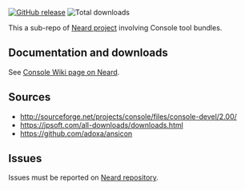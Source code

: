 [![GitHub release](https://img.shields.io/github/release/crazy-max/neard-tool-console.svg?style=flat-square)](https://github.com/crazy-max/neard-tool-console/releases/latest)
![Total downloads](https://img.shields.io/github/downloads/crazy-max/neard-tool-console/total.svg?style=flat-square)

This a sub-repo of [Neard project](https://github.com/crazy-max/neard) involving Console tool bundles.

## Documentation and downloads

See [Console Wiki page on Neard](https://github.com/crazy-max/neard/wiki/toolConsole).

## Sources

* http://sourceforge.net/projects/console/files/console-devel/2.00/
* https://jpsoft.com/all-downloads/downloads.html
* https://github.com/adoxa/ansicon

## Issues

Issues must be reported on [Neard repository](https://github.com/crazy-max/neard/issues).
